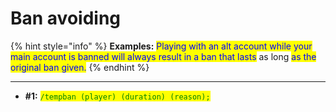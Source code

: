 # Ban avoiding

{% hint style="info" %}
**Examples:** <mark style="color:blue;">Playing with an alt account while your main account is banned will always result in a ban that lasts</mark> as long <mark style="color:blue;">as the original ban given.</mark>
{% endhint %}

***

* **#1:** <mark style="color:green;">`/tempban (player) (duration) (reason);`</mark>

